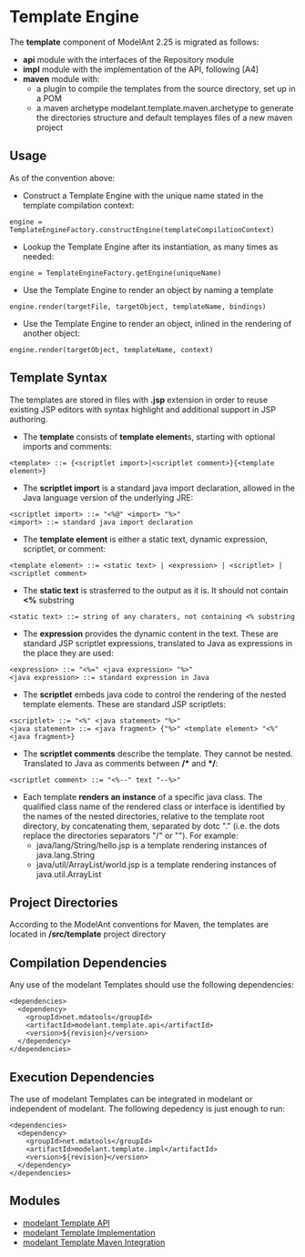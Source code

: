 Template Engine
===============

<!-- MACRO{toc} -->


The **template** component of ModelAnt 2.25 is migrated as follows:

  * **api** module with the interfaces of the Repository module
  * **impl** module with the implementation of the API, following [A4]
  * **maven** module with:
    * a plugin to compile the templates from the source directory, set up in a POM
    * a maven archetype modelant.template.maven.archetype to generate the directories structure and default templayes files of a new  maven project

Usage
-----

As of the convention above:

  * Construct a Template Engine with the unique name stated in the template compilation context:
```
engine = TemplateEngineFactory.constructEngine(templateCompilationContext)
```
  * Lookup the Template Engine after its instantiation, as many times as needed:
```
engine = TemplateEngineFactory.getEngine(uniqueName)
```
  * Use the Template Engine to render an object by naming a template
```
engine.render(targetFile, targetObject, templateName, bindings)
```
  * Use the Template Engine to render an object, inlined in the rendering of another object:
```
engine.render(targetObject, templateName, context)
```

Template Syntax
---------------

The templates are stored in files with **.jsp** extension in order to reuse existing JSP editors with syntax highlight and additional support in JSP authoring.

  * The **template** consists of **template element**s, starting with optional imports and comments:
```
<template> ::= {<scriptlet import>|<scriptlet comment>}{<template element>}
```
  * The **scriptlet import** is a standard java import declaration, allowed in the Java language version of the underlying JRE:
```
<scriptlet import> ::= "<%@" <import> "%>"
<import> ::= standard java import declaration
```
  * The **template element** is either a static text, dynamic expression, scriptlet, or comment:
```
<template element> ::= <static text> | <expression> | <scriptlet> | <scriptlet comment>
```
  * The **static text** is strasferred to the output as it is. It should not contain **&lt;%** substring
```
<static text> ::= string of any charaters, not containing <% substring
```
  * The **expression** provides the dynamic content in the text. These are standard JSP scriptlet expressions, translated to Java as expressions in the place they are used:
```
<expression> ::= "<%=" <java expression> "%>"
<java expression> ::= standard expression in Java
```
  * The **scriptlet** embeds java code to control the rendering of the nested template elements. These are standard JSP scriptlets:
```
<scriptlet> ::= "<%" <java statement> "%>"
<java statement> ::= <java fragment> {"%>" <template element> "<%" <java fragment>}
```
  * The **scriptlet comments** describe the template. They cannot be nested. Translated to Java as comments between **/\*** and **\*/**:
```
<scriptlet comment> ::= "<%--" text "--%>"
```
  * Each template **renders an instance** of a specific java class. The qualified class name of the rendered class or interface is identified by the names of the nested directories, relative to the template root directory, by concatenating them, separated by dotc "." (i.e. the dots replace the directories separators "/" or "\").
  For example:
    * java/lang/String/hello.jsp is a template rendering instances of java.lang.String
    * java/util/ArrayList/world.jsp is a template rendering instances of java.util.ArrayList

Project Directories
-------------------

According to the ModelAnt conventions for Maven, the templates are located in **/src/template** project directory

Compilation Dependencies
------------------------
Any use of the modelant Templates should use the following dependencies:
```
<dependencies>
  <dependency>
    <groupId>net.mdatools</groupId>
    <artifactId>modelant.template.api</artifactId>
    <version>${revision}</version>
  </dependency>
</dependencies>
```

Execution Dependencies
----------------------
The use of modelant Templates can be integrated in modelant or independent of modelant. The following depedency is just enough to run:

```
<dependencies>
  <dependency>
    <groupId>net.mdatools</groupId>
    <artifactId>modelant.template.impl</artifactId>
    <version>${revision}</version>
  </dependency>
</dependencies>
```

Modules
-------

* [modelant Template API](modelant.template.api/index.html)
* [modelant Template Implementation](modelant.template.impl/index.html)
* [modelant Template Maven Integration](modelant.template.maven/index.html)
